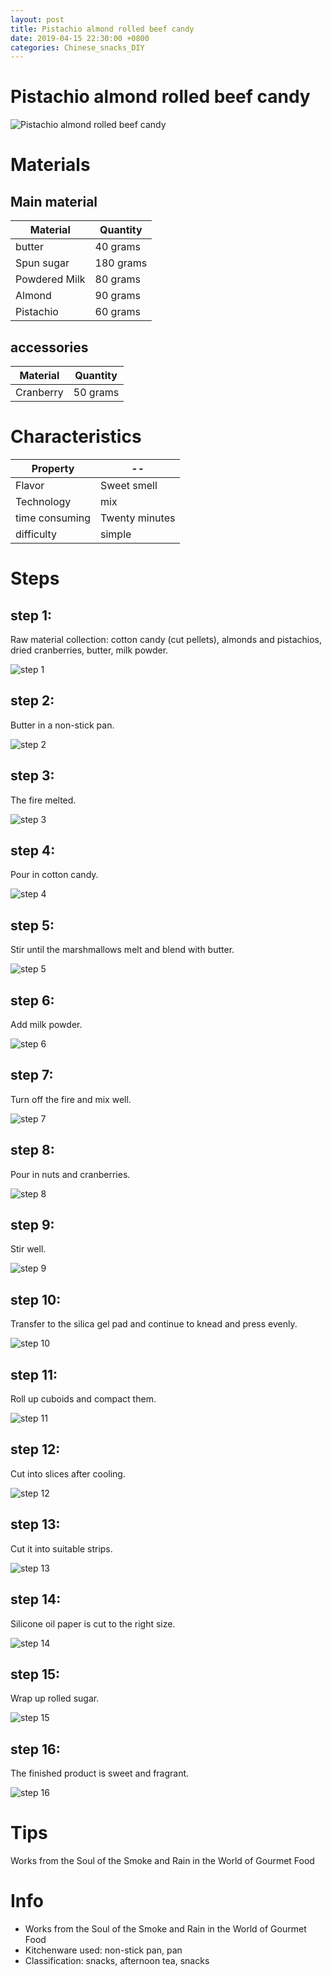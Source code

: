 ```yaml
---
layout: post
title: Pistachio almond rolled beef candy
date: 2019-04-15 22:30:00 +0800
categories: Chinese_snacks_DIY
---
```


# Pistachio almond rolled beef candy

![Pistachio almond rolled beef candy]({{site.baseurl}}/img/398221/398221.jpg)

# Materials


## Main material

Material|Quantity
--|--
butter|40 grams
Spun sugar|180 grams
Powdered Milk|80 grams
Almond|90 grams
Pistachio|60 grams

## accessories

Material|Quantity
--|--
Cranberry|50 grams

# Characteristics

Property|--
--|--
Flavor|Sweet smell
Technology|mix
time consuming|Twenty minutes
difficulty|simple

# Steps

## step 1:

Raw material collection: cotton candy (cut pellets), almonds and pistachios, dried cranberries, butter, milk powder.

![step 1]({{site.baseurl}}/img/398221/1.jpg)

## step 2:

Butter in a non-stick pan.

![step 2]({{site.baseurl}}/img/398221/2.jpg)

## step 3:

The fire melted.

![step 3]({{site.baseurl}}/img/398221/3.jpg)

## step 4:

Pour in cotton candy.

![step 4]({{site.baseurl}}/img/398221/4.jpg)

## step 5:

Stir until the marshmallows melt and blend with butter.

![step 5]({{site.baseurl}}/img/398221/5.jpg)

## step 6:

Add milk powder.

![step 6]({{site.baseurl}}/img/398221/6.jpg)

## step 7:

Turn off the fire and mix well.

![step 7]({{site.baseurl}}/img/398221/7.jpg)

## step 8:

Pour in nuts and cranberries.

![step 8]({{site.baseurl}}/img/398221/8.jpg)

## step 9:

Stir well.

![step 9]({{site.baseurl}}/img/398221/9.jpg)

## step 10:

Transfer to the silica gel pad and continue to knead and press evenly.

![step 10]({{site.baseurl}}/img/398221/10.jpg)

## step 11:

Roll up cuboids and compact them.

![step 11]({{site.baseurl}}/img/398221/11.jpg)

## step 12:

Cut into slices after cooling.

![step 12]({{site.baseurl}}/img/398221/12.jpg)

## step 13:

Cut it into suitable strips.

![step 13]({{site.baseurl}}/img/398221/13.jpg)

## step 14:

Silicone oil paper is cut to the right size.

![step 14]({{site.baseurl}}/img/398221/14.jpg)

## step 15:

Wrap up rolled sugar.

![step 15]({{site.baseurl}}/img/398221/15.jpg)

## step 16:

The finished product is sweet and fragrant.

![step 16]({{site.baseurl}}/img/398221/16.jpg)

# Tips

Works from the Soul of the Smoke and Rain in the World of Gourmet Food

# Info

- Works from the Soul of the Smoke and Rain in the World of Gourmet Food
- Kitchenware used: non-stick pan, pan
- Classification: snacks, afternoon tea, snacks